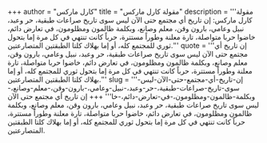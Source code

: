 +++
author = "كارل ماركس"
title = "مقولة كارل ماركس"
description = '''مقولة كارل ماركس: إن تاريخ أي مجتمع حتى الآن ليس سوى تاريخ صراعات طبقية، حر وعبد، نبيل وعامي، بارون وقن، معلم وصانع، وبكلمة ظالمون ومظلومون، في تعارض دائم، خاضوا حربا متواصلة، تارة معلنة وطوراً مستترة، حرباً كانت تنتهي في كل مرة إما بتحول ثوري للمجتمع كله، أو إما بهلاك كلتا الطبقتين المتصارعتين.'''
quote = '''إن تاريخ أي مجتمع حتى الآن ليس سوى تاريخ صراعات طبقية، حر وعبد، نبيل وعامي، بارون وقن، معلم وصانع، وبكلمة ظالمون ومظلومون، في تعارض دائم، خاضوا حربا متواصلة، تارة معلنة وطوراً مستترة، حرباً كانت تنتهي في كل مرة إما بتحول ثوري للمجتمع كله، أو إما بهلاك كلتا الطبقتين المتصارعتين.'''
slug = '''إن-تاريخ-أي-مجتمع-حتى-الآن-ليس-سوى-تاريخ-صراعات-طبقية،-حر-وعبد،-نبيل-وعامي،-بارون-وقن،-معلم-وصانع،-وبكلمة-ظالمون-ومظلومون،-في-تعارض-دائم،-خا'''
+++
إن تاريخ أي مجتمع حتى الآن ليس سوى تاريخ صراعات طبقية، حر وعبد، نبيل وعامي، بارون وقن، معلم وصانع، وبكلمة ظالمون ومظلومون، في تعارض دائم، خاضوا حربا متواصلة، تارة معلنة وطوراً مستترة، حرباً كانت تنتهي في كل مرة إما بتحول ثوري للمجتمع كله، أو إما بهلاك كلتا الطبقتين المتصارعتين.

